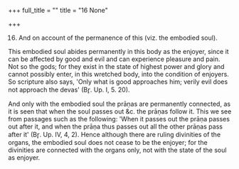 +++
full_title = ""
title = "16 None"

+++


16. And on account of the permanence of this (viz. the embodied soul).

This embodied soul abides permanently in this body as the enjoyer, since it can be affected by good and evil and can experience pleasure and pain. Not so the gods; for they exist in the state of highest power and glory and cannot possibly enter, in this wretched body, into the condition of enjoyers. So scripture also says, 'Only what is good approaches him; verily evil does not approach the devas' (Br̥. Up. I, 5. 20).

And only with the embodied soul the prāṇas are permanently connected, as it is seen that when the soul passes out &c. the prāṇas follow it. This we see from passages such as the following: 'When it passes out the prāṇa passes out after it, and when the prāṇa thus passes out all the other prāṇas pass after it' (Br̥. Up. IV, 4, 2). Hence although there are ruling divinities of the organs, the embodied soul does not cease to be the enjoyer; for the divinities are connected with the organs only, not with the state of the soul as enjoyer.

